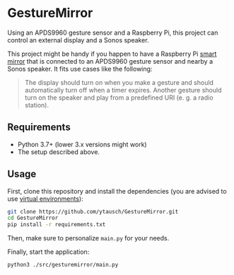 # GestureMirror
Using an APDS9960 gesture sensor and a Raspberry Pi, this project can control an external display and a Sonos speaker.

This project might be handy if you happen to have a Raspberry Pi [smart mirror](https://magicmirror.builders/) that
is connected to an APDS9960 gesture sensor and nearby a Sonos speaker. It fits use cases like the following:

> The display should turn on when you make a gesture and should automatically turn off when a timer expires.
Another gesture should turn on the speaker and play from a predefined URI (e. g. a radio station).

## Requirements
* Python 3.7+ (lower 3.x versions might work)
* The setup described above.

## Usage
First, clone this repository and install the dependencies (you are advised to use
[virtual environments](https://docs.python.org/3/library/venv.html)):
```bash
git clone https://github.com/ytausch/GestureMirror.git
cd GestureMirror
pip install -r requirements.txt
```

Then, make sure to personalize `main.py` for your needs.

Finally, start the application:
```bash
python3 ./src/gesturemirror/main.py
```
